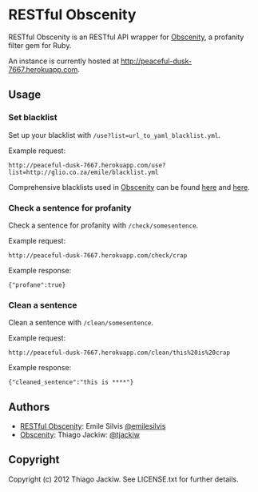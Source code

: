 # RESTful Obscenity

RESTful Obscenity is an RESTful API wrapper for [Obscenity](https://github.com/tjackiw/obscenity), a profanity filter gem for Ruby.

An instance is currently hosted at http://peaceful-dusk-7667.herokuapp.com.

## Usage

### Set blacklist

Set up your blacklist with ```/use?list=url_to_yaml_blacklist.yml```.

Example request:

```
http://peaceful-dusk-7667.herokuapp.com/use?list=http://glio.co.za/emile/blacklist.yml
```

Comprehensive blacklists used in [Obscenity](https://github.com/tjackiw/obscenity) can be found [here](https://raw.github.com/tjackiw/obscenity/master/config/blacklist.yml) and [here](https://raw.github.com/tjackiw/obscenity/master/config/international.yml).

### Check a sentence for profanity
Check a sentence for profanity with ```/check/somesentence```.

Example request:

```http://peaceful-dusk-7667.herokuapp.com/check/crap```

Example response:

```{"profane":true}```

### Clean a sentence
Clean a sentence with ```/clean/somesentence```.

Example request:

```http://peaceful-dusk-7667.herokuapp.com/clean/this%20is%20crap```

Example response:

```{"cleaned_sentence":"this is ****"}```

## Authors

* [RESTful Obscenity](https://github.com/emilesilvis/restfulobscenity): Emile Silvis [@emilesilvis](http://twitter.com/emilesilvis)
* [Obscenity](https://github.com/tjackiw/obscenity): Thiago Jackiw: [@tjackiw](http://twitter.com/tjackiw)

## Copyright

Copyright (c) 2012 Thiago Jackiw. See LICENSE.txt for further details.
